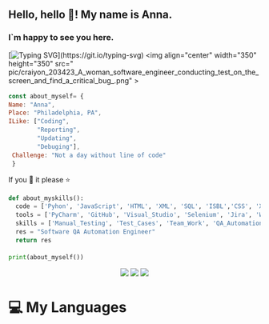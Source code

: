 ## Hello, hello 👋! My name is Anna. 
  ### I`m happy to see you here.   
[![Typing SVG](https://readme-typing-svg.herokuapp.com?color=%2336BCF7&lines=Welcome+to+my+world+!)](https://git.io/typing-svg) <img align="center" width="350" height="350" src=" pic/craiyon_203423_A_woman_software_engineer_conducting_test_on_the_screen_and_find_a_critical_bug_.png" >

                                                                                                                    
```JavaScript
const about_myself= {
Name: "Anna",
Place: "Philadelphia, PA",
ILike: ["Coding",
        "Reporting",
        "Updating",
        "Debuging"],
 Challenge: "Not a day without line of code"
 }
```
If you :sparkling_heart: it please :star:   
```python
def about_myskills():
  code = ['Pyhon', 'JavaScript', 'HTML', 'XML', 'SQL', 'ISBL','CSS', 'XPath']
  tools = ['PyCharm', 'GitHub', 'Visual_Studio', 'Selenium', 'Jira', 'Webstorm', 'Slack' 'Postman' 'and much more']
  skills = ['Manual_Testing', 'Test_Cases', 'Team_Work', 'QA_Automation']
  res = "Software QA Automation Engineer"
  return res 

print(about_myself())
```
  <div align="center">
  <img src="https://media.tenor.com/3-v67kKuolwAAAAM/tester.gif" style="width:206px">  <img src="https://www.cryan.com/qa/graphics/QARiver.gif](http://cartoontester.blogspot.com/2011/03/how-to-spot-tester-cloud-spotting.html)" style="width:250px">  <img src="https://miro.medium.com/max/1000/1*hyqJzpqML8_OsEir6KCahw.gif" style="width:188px">  
  </div>
    
# :computer: My Languages



